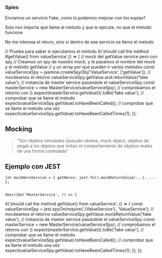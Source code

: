 ### Spies

Enviamos un servicio Fake, como lo podemos mejorar con los espias?

Solo nos importa que llame al metodo y que lo ejecute, no que el metodo funcione

No me interesa el return, sino si dentro de ese servicio se llamo el metodo

  // Prueba para saber si ejecutamos el metodo
  it('should call the method #getValue() from valueService',() => {
    // mock del getValue service pero con spy
    // Creamos un spy de nuestro mock, y le pasamos el nombre del mock y el metodo getValue
    // y un array por que pueden ir varios metodos
    const valueServiceSpy = jasmine.createSpyObj('ValueService', ['getValue']);
    // mockeamos el retorno
    valueServiceSpy.getValue.and.returnValue('fake value');
    // instancia de master service pasandole el valueServiceSpy
    const masterService = new MasterService(valueServiceSpy);
    // comprobamos el retorno con ()
    expect(masterService.getValue()).toBe('fake value');
    // comprobar que se llame el metodo
    expect(valueServiceSpy.getValue).toHaveBeenCalled();
    // comprobar que se llame el metodo una vez
    expect(valueServiceSpy.getValue).toHaveBeenCalledTimes(1);
  });


## Mocking

> "Son objetos simulados (pseudo-obetos, mock object, objetos de pega) a los objetos que imitan el comportamiento de objetos reales de una forma controlada"

## Ejemplo con JEST

	let mockHeroService = { getHeros: jest.fn().mockReturnValue(...), ... };


    describe('MasterService', () => {
  it('should call the method getValue() from valueService', () => {
    const valueServiceSpy = jest.spyOn(require('./ValueService'), 'ValueService');
    // mockeamos el retorno
    valueServiceSpy.getValue.mockReturnValue('fake value');
    // instancia de master service pasandole el valueServiceSpy
    const masterService = new MasterService(valueServiceSpy);
    // comprobamos el retorno con ()
    expect(masterService.getValue()).toBe('fake value');
    // comprobar que se llame el metodo
    expect(valueServiceSpy.getValue).toHaveBeenCalled();
    // comprobar que se llame el metodo una vez
    expect(valueServiceSpy.getValue).toHaveBeenCalledTimes(1);
  });
});